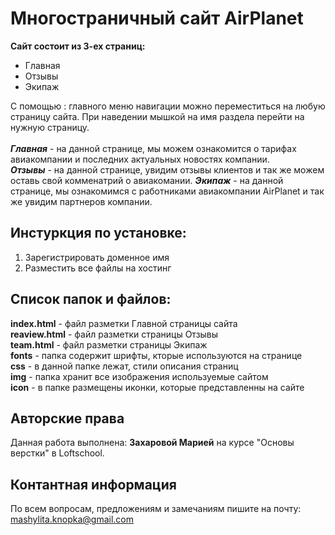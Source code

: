 Многостраничный сайт AirPlanet
====
****Сайт состоит из 3-ех страниц:****
* Главная
* Отзывы 
* Экипаж

С помощью : главного меню навигации можно переместиться на любую страницу сайта. При наведении мышкой на имя раздела перейти на нужную страницу.<br>
<br>
***Главная*** - на данной странице, мы можем ознакомится о тарифах авиакомпании и последних актуальных новостях компании.<br>
***Отзывы*** -  на данной странице, увидим отзывы клиентов и так же можем оставь свой комменатрий о авиакомании.
***Экипаж*** -  на данной странице, мы ознакомимся с работниками  авиакомпании AirPlanet и так же увидим партнеров компании.

****Инстуркция по установке:****
---
1. Зарегистрировать доменное имя
2. Разместить все файлы на хостинг

****Список папок и файлов:****
---
**index.html** - файл разметки Главной страницы сайта
<br>**reaview.html** - файл разметки страницы Отзывы
<br>**team.html** - файл разметки страницы Экипаж
<br>**fonts** - папка содержит шрифты, кторые используются на странице
<br>**css** - в данной папке лежат, стили описания страниц
<br>**img** -  папка хранит все изображения используемые сайтом
<br>**icon** - в папке размещены иконки, которые представленны на сайте

Авторские права
--
Данная работа выполнена: **Захаровой Марией** на курсе "Основы верстки" в Loftschool.

Контантная информация
--
По всем вопросам, предложениям и замечаниям пишите на почту: mashylita.knopka@gmail.com
